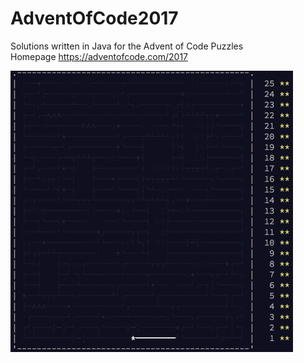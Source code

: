 # AdventOfCode2017
Solutions written in Java for the Advent of Code Puzzles<br />
Homepage https://adventofcode.com/2017

![aoc2017](image.gif "Advent Of Code 2017")

